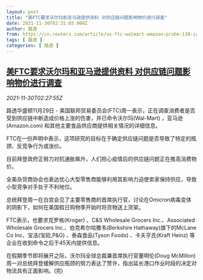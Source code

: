 ```yaml
---
layout: post
title: "美FTC要求沃尔玛和亚马逊提供资料 对供应链问题影响物价进行调查"
date: 2021-11-30T02:31:03.000Z
author: 路透
from: https://cn.reuters.com/article/us-ftc-walmart-amazon-probe-130-idCNKBS2IF05R
tags: [ 路透 ]
categories: [ 路透 ]
---
```

<!--1638239463000-->
[美FTC要求沃尔玛和亚马逊提供资料 对供应链问题影响物价进行调查](https://cn.reuters.com/article/us-ftc-walmart-amazon-probe-130-idCNKBS2IF05R)
------

<div>
<div><i>2021-11-30T02:27:55Z</i></div><p>路透华盛顿11月29日 - 美国联邦贸易委员会(FTC)周一表示，正在调查消费者是否受到供应链中断造成价格上涨的伤害，并已命令沃尔玛(Wal-Mart) ，亚马逊(Amazon.com) 和其他主要食品供应商提供相关情况的详细信息。</p><p>FTC在一份声明中表示，这项研究的目标在于确定供应链问题是否导致了特定的瓶颈、反竞争行为或涨价。</p><p>目前拜登政府正努力对抗通胀飙升，人们担心疫情后的供应链问题正在推高消费物价。</p><p>全美杂货商协会也表达忧心大型零售商能够利用其影响力迫使卖家保持供应，导致小型竞争对手处于不利地位。</p><p>总统拜登周一在白宫会见了主要零售商的首席执行官，讨论在Omicron病毒变体的阴影下，如何在美国假日购物季开始时将货物送上货架。</p><p>FTC表示，也要求克罗格(Kroger) 、C&amp;S Wholesale Grocers Inc.、Associated Wholesale Grocers Inc.、伯克希尔哈撒韦(Berkshire Hathaway)旗下的McLane Co Inc、宝洁(宝硷,P&amp;G) 、泰森食品(Tyson Foods) 、卡夫亨氏(Kraft Heinz) 等企业在收到命令之后于45天内提供信息。</p><p>在假期季节即将展开之际，沃尔玛全球总裁兼首席执行官董明伦(Doug McMillon)周一对总统拜登缓解供应瓶颈的努力表达了赞许，指出延长港口作业时段的决定对物流具有正面影响。(完)</p>
</div>
